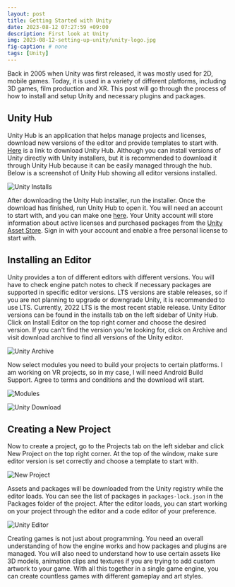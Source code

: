 ```yaml
---
layout: post
title: Getting Started with Unity
date: 2023-08-12 07:27:59 +09:00
description: First look at Unity
img: 2023-08-12-setting-up-unity/unity-logo.jpg
fig-caption: # none
tags: [Unity]
---
```

  
Back in 2005 when Unity was first released, it was mostly used for 2D, mobile games. Today, it is used in a variety of different platforms, including 3D games, film production and XR. This post will go through the process of 
how to install and setup Unity and necessary plugins and packages.

## Unity Hub
Unity Hub is an application that helps manage projects and licenses, download new versions of the editor and provide templates to start with. [Here](https://unity.com/download) is a link to download Unity Hub. Although you can install versions 
of Unity directly with Unity installers, but it is recommended to download it through Unity Hub because it can be easily managed through the hub. Below is a screenshot of Unity Hub showing all editor versions installed.

![Unity Installs]({{site.baseurl}}/assets/img/2023-08-12-setting-up-unity/hub-installs.png)

After downloading the Unity Hub installer, run the installer. Once the download has finished, run Unity Hub to open it. You will need an account to start with, and you can make one [here](https://id.unity.com/). Your Unity account will store 
information about active licenses and purchased packages from the [Unity Asset Store](https://assetstore.unity.com/). Sign in with your account and enable a free personal license to start with.

## Installing an Editor
Unity provides a ton of different editors with different versions. You will have to check engine patch notes to check if necessary packages are supported in specific editor versions. LTS versions are stable releases, so if you are not planning 
to upgrade or downgrade Unity, it is recommended to use LTS. Currently, 2022 LTS is the most recent stable release. Unity Editor versions can be found in the installs tab on the left sidebar of Unity Hub. Click on Install Editor on the top right 
corner and choose the desired version. If you can't find the version you're looking for, click on Archive and visit download archive to find all versions of the Unity editor.

![Unity Archive]({{site.baseurl}}/assets/img/2023-08-12-setting-up-unity/hub-archive.png)

Now select modules you need to build your projects to certain platforms. I am working on VR projects, so in my case, I will need Android Build Support. Agree to terms and conditions and the download will start.

![Modules]({{site.baseurl}}/assets/img/2023-08-12-setting-up-unity/hub-modules.png)

![Unity Download]({{site.baseurl}}/assets/img/2023-08-12-setting-up-unity/hub-download.png)

## Creating a New Project
Now to create a project, go to the Projects tab on the left sidebar and click New Project on the top right corner. At the top of the window, make sure editor version is set correctly and choose a template to start with.

![New Project]({{site.baseurl}}/assets/img/2023-08-12-setting-up-unity/hub-newproj.png)

Assets and packages will be downloaded from the Unity registry while the editor loads. You can see the list of packages in `packages-lock.json` in the Packages folder of the project. After the editor loads, you can start working on your project 
through the editor and a code editor of your preference.

![Unity Editor]({{site.baseurl}}/assets/img/2023-08-12-setting-up-unity/unity-main.png)

Creating games is not just about programming. You need an overall understanding of how the engine works and how packages and plugins are managed. You will also need to understand how to use certain assets like 3D models, animation clips and textures 
if you are trying to add custom artwork to your game. With all this together in a single game engine, you can create countless games with different gameplay and art styles.